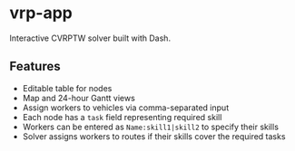 # vrp-app

Interactive CVRPTW solver built with Dash.

## Features
- Editable table for nodes
- Map and 24-hour Gantt views
- Assign workers to vehicles via comma-separated input
- Each node has a `task` field representing required skill
- Workers can be entered as `Name:skill1|skill2` to specify their skills
- Solver assigns workers to routes if their skills cover the required tasks

